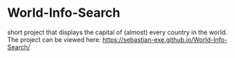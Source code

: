 # World-Info-Search
short project that displays the capital of (almost) every country in the world.
The project can be viewed here: https://sebastian-exe.github.io/World-Info-Search/
